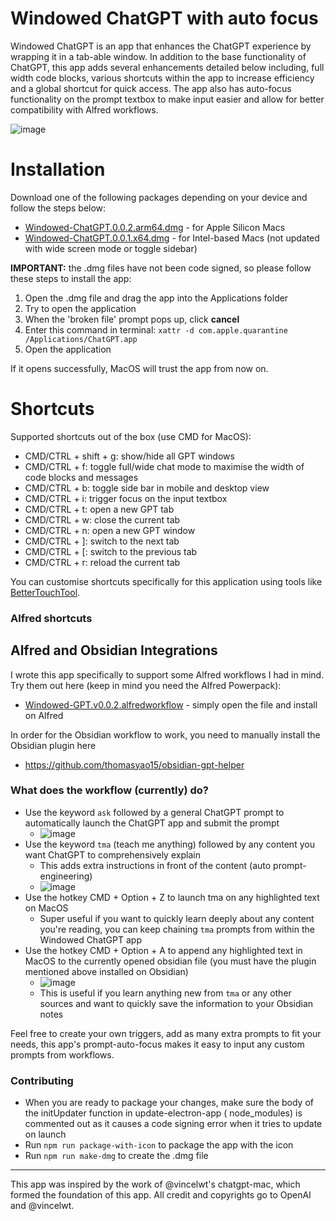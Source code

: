 # Windowed ChatGPT with auto focus

Windowed ChatGPT is an app that enhances the ChatGPT experience by wrapping it in a tab-able window. In addition to the
base functionality of ChatGPT, this app adds several enhancements detailed below including, full width code blocks, various shortcuts within the app to increase efficiency and a
global shortcut for quick access. The app also has auto-focus functionality on the prompt textbox to make input easier
and allow for better compatibility with Alfred workflows.

![image](https://user-images.githubusercontent.com/64414639/236674514-94d87c55-9a16-4556-b6b1-cb29528bb020.png)

# Installation

Download one of the following packages depending on your device and follow the steps below:

* [Windowed-ChatGPT.0.0.2.arm64.dmg](https://github.com/thomasyao15/windowed-chatgpt/releases/download/v0.0.2/ChatGPT.dmg) -
  for Apple Silicon Macs
* [Windowed-ChatGPT.0.0.1.x64.dmg](https://github.com/thomasyao15/windowed-chatgpt/releases/download/v0.0.1/Windowed-ChatGPT.0.0.1.x64.dmg) -
  for Intel-based Macs (not updated with wide screen mode or toggle sidebar)

**IMPORTANT:** the .dmg files have not been code signed, so please follow these steps to install the app:

1. Open the .dmg file and drag the app into the Applications folder
2. Try to open the application
3. When the 'broken file' prompt pops up, click **cancel**
4. Enter this command in terminal: `xattr -d com.apple.quarantine /Applications/ChatGPT.app`
5. Open the application

If it opens successfully, MacOS will trust the app from now on.

# Shortcuts

Supported shortcuts out of the box (use CMD for MacOS):

* CMD/CTRL + shift + g: show/hide all GPT windows
* CMD/CTRL + f: toggle full/wide chat mode to maximise the width of code blocks and messages
* CMD/CTRL + b: toggle side bar in mobile and desktop view
* CMD/CTRL + i: trigger focus on the input textbox
* CMD/CTRL + t: open a new GPT tab
* CMD/CTRL + w: close the current tab
* CMD/CTRL + n: open a new GPT window
* CMD/CTRL + ]: switch to the next tab
* CMD/CTRL + [: switch to the previous tab
* CMD/CTRL + r: reload the current tab

You can customise shortcuts specifically for this application using tools like [BetterTouchTool](https://folivora.ai/).

### Alfred shortcuts

## Alfred and Obsidian Integrations

I wrote this app specifically to support some Alfred workflows I had in mind. Try them out here (keep in mind you need
the Alfred Powerpack):

* [Windowed-GPT.v0.0.2.alfredworkflow](https://github.com/thomasyao15/windowed-chatgpt/releases/download/v0.0.2/Windowed-GPT-0.0.2.alfredworkflow) -
  simply open the file and install on Alfred

In order for the Obsidian workflow to work, you need to manually install the Obsidian plugin here

* https://github.com/thomasyao15/obsidian-gpt-helper

### What does the workflow (currently) do?

- Use the keyword `ask` followed by a general ChatGPT prompt to automatically launch the ChatGPT app and submit the
  prompt
    - ![image](https://user-images.githubusercontent.com/64414639/236802293-c634ed5d-e4c9-4a2f-b8db-249e15007849.png)
- Use the keyword `tma` (teach me anything) followed by any content you want ChatGPT to comprehensively explain
    - This adds extra instructions in front of the content (auto prompt-engineering)
    - ![image](https://user-images.githubusercontent.com/64414639/236802563-6878b413-3cf9-46f6-983a-5859e5604504.png)
- Use the hotkey CMD + Option + Z to launch tma on any highlighted text on MacOS
    - Super useful if you want to quickly learn deeply about any content you're reading, you can keep chaining `tma`
      prompts from within the Windowed ChatGPT app
- Use the hotkey CMD + Option + A to append any highlighted text in MacOS to the currently opened obsidian file (you
  must have the plugin mentioned above installed on Obsidian)
    - ![image](https://user-images.githubusercontent.com/64414639/236803081-b71d1e6a-f238-4b4c-89fa-f08dfc55b992.png)
    - This is useful if you learn anything new from `tma` or any other sources and want to quickly save the information
      to your Obsidian notes

Feel free to create your own triggers, add as many extra prompts to fit your needs, this app's prompt-auto-focus makes
it easy to input any custom prompts from workflows.

### Contributing

* When you are ready to package your changes, make sure the body of the initUpdater function in update-electron-app (
  node_modules) is commented out as it causes a code signing error when it tries to update on launch
* Run `npm run package-with-icon` to package the app with the icon
* Run `npm run make-dmg` to create the .dmg file

---

This app was inspired by the work of @vincelwt's chatgpt-mac, which formed the foundation of this app. All credit and
copyrights go to OpenAI and @vincelwt.
